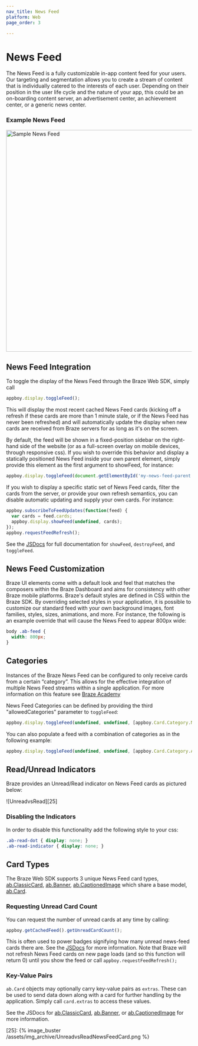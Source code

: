 ```yaml
---
nav_title: News Feed
platform: Web
page_order: 3

---
```

# News Feed

The News Feed is a fully customizable in-app content feed for your users. Our targeting and segmentation allows you to create a stream of content that is individually catered to the interests of each user. Depending on their position in the user life cycle and the nature of your app, this could be an on-boarding content server, an advertisement center, an achievement center, or a generic news center.

### Example News Feed

<img src="{% image_buster /assets/img_archive/WebNewsFeed.png %}" alt="Sample News Feed" height="600" />

## News Feed Integration

To toggle the display of the News Feed through the Braze Web SDK, simply call

``` javascript
appboy.display.toggleFeed();
```

This will display the most recent cached News Feed cards (kicking off a refresh if these cards are more than 1 minute stale, or if the News Feed has never been refreshed) and will automatically update the display when new cards are received from Braze servers for as long as it's on the screen.

By default, the feed will be shown in a fixed-position sidebar on the right-hand side of the website (or as a full-screen overlay on mobile devices, through responsive css). If you wish to override this behavior and display a statically positioned News Feed inside your own parent element, simply provide this element as the first argument to showFeed, for instance:

``` javascript
appboy.display.toggleFeed(document.getElementById('my-news-feed-parent'));
```

If you wish to display a specific static set of News Feed cards, filter the cards from the server, or provide your own refresh semantics, you can disable automatic updating and supply your own cards. For instance:

``` javascript
appboy.subscribeToFeedUpdates(function(feed) {
  var cards = feed.cards;
  appboy.display.showFeed(undefined, cards);
});
appboy.requestFeedRefresh();
```

See the [JSDocs][2] for full documentation for `showFeed`, `destroyFeed`, and `toggleFeed`.

## News Feed Customization

Braze UI elements come with a default look and feel that matches the composers within the Braze Dashboard and aims for consistency with other Braze mobile platforms. Braze's default styles are defined in CSS within the Braze SDK. By overriding selected styles in your application, it is possible to customize our standard feed with your own background images, font families, styles, sizes, animations, and more. For instance, the following is an example override that will cause the News Feed to appear 800px wide:

``` css
body .ab-feed {
  width: 800px;
}
```

## Categories

Instances of the Braze News Feed can be configured to only receive cards from a certain “category”. This allows for the effective integration of multiple News Feed streams within a single application. For more information on this feature see [Braze Academy][14]

News Feed Categories can be defined by providing the third "allowedCategories" parameter to `toggleFeed`:

``` javascript
appboy.display.toggleFeed(undefined, undefined, [appboy.Card.Category.NEWS]);
```

You can also populate a feed with a combination of categories as in the following example:

``` javascript
appboy.display.toggleFeed(undefined, undefined, [appboy.Card.Category.ANNOUNCEMENTS, appboy.Card.Category.NEWS]);
```

## Read/Unread Indicators

Braze provides an Unread/Read indicator on News Feed cards as pictured below:

![UnreadvsRead][25]

### Disabling the Indicators

In order to disable this functionality add the following style to your css:

``` css
.ab-read-dot { display: none; }
.ab-read-indicator { display: none; }
```

## Card Types
The Braze Web SDK supports 3 unique News Feed card types, [ab.ClassicCard][3], [ab.Banner][4], [ab.CaptionedImage][5] which share a base model, [ab.Card][1].

### Requesting Unread Card Count

You can request the number of unread cards at any time by calling:

``` javascript
appboy.getCachedFeed().getUnreadCardCount();
```

This is often used to power badges signifying how many unread news-feed cards there are. See the [JSDocs][17] for more information. Note that Braze will not refresh News Feed cards on new page loads (and so this function will return 0) until you show the feed or call `appboy.requestFeedRefresh();`

### Key-Value Pairs
`ab.Card` objects may optionally carry key-value pairs as `extras`. These can be used to send data down along with a card for further handling by the application.  Simply call `card.extras` to access these values.

See the JSDocs for [ab.ClassicCard][3], [ab.Banner][4], or [ab.CaptionedImage][5] for more information.

[1]: https://js.appboycdn.com/web-sdk/latest/doc/ab.Card.html
[2]: https://js.appboycdn.com/web-sdk/latest/doc/module-display.html#.showFeed
[3]: https://js.appboycdn.com/web-sdk/latest/doc/ab.ClassicCard.html
[4]: https://js.appboycdn.com/web-sdk/latest/doc/ab.Banner.html
[5]: https://js.appboycdn.com/web-sdk/latest/doc/ab.CaptionedImage.html
[14]: {{site.baseurl}}/help/best_practices/news_feed/
[17]: https://js.appboycdn.com/web-sdk/latest/doc/ab.Feed.html
[25]: {% image_buster /assets/img_archive/UnreadvsReadNewsFeedCard.png %}
